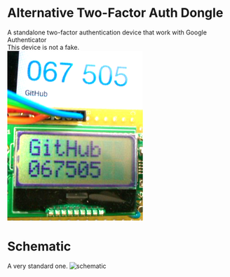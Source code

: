 # Alternative Two-Factor Auth Dongle
A standalone two-factor authentication device that work with Google Authenticator  
This device is not a fake.  
<IMG alt=LCDdisp src="pics/Alt2FA_LCDdisp.png"><BR>

# Schematic
A very standard one.
<img alt=schematic src="pics/shcematic.png"><BR>
